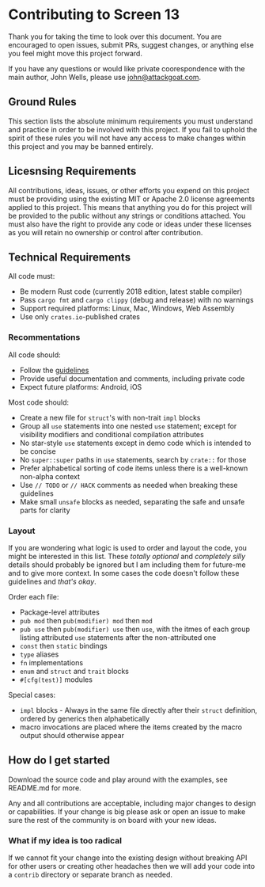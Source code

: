 # Contributing to Screen 13

Thank you for taking the time to look over this document. You are encouraged to open issues, submit PRs, suggest changes, or anything else you feel might move this project forward.

If you have any questions or would like private coorespondence with the main author, John Wells, please use john@attackgoat.com.

## Ground Rules

This section lists the absolute minimum requirements you must understand and practice in order to be involved with this project. If you fail to uphold the spirit of these rules you will not have any access to make changes within this project and you may be banned entirely.

## Licesnsing Requirements

All contributions, ideas, issues, or other efforts you expend on this project must be providing using the existing MIT or Apache 2.0 license agreements applied to this project. This means that anything you do for this project will be provided to the public without any strings or conditions attached. You must also have the right to provide any code or ideas under these licenses as you will retain no ownership or control after contribution.

## Technical Requirements

All code must:

- Be modern Rust code (currently 2018 edition, latest stable compiler)
- Pass `cargo fmt` and `cargo clippy` (debug and release) with no warnings
- Support required platforms: Linux, Mac, Windows, Web Assembly
- Use only `crates.io`-published crates

### Recommentations

All code should:

- Follow the [guidelines](https://rust-lang.github.io/api-guidelines/)
- Provide useful documentation and comments, including private code
- Expect future platforms: Android, iOS

Most code should:

- Create a new file for `struct`'s with non-trait `impl` blocks
- Group all `use` statements into one nested `use` statement; except for visibility modifiers and conditional compilation attributes
- No star-style `use` statements except in demo code which is intended to be concise
- No `super::super` paths in `use` statements, search by `crate::` for those
- Prefer alphabetical sorting of code items unless there is a well-known non-alpha context
- Use `// TODO` or `// HACK` comments as needed when breaking these guidelines
- Make small `unsafe` blocks as needed, separating the safe and unsafe parts for clarity

### Layout

If you are wondering what logic is used to order and layout the code, you might be interested in this list. These *totally optional* and *completely silly* details should probably be ignored but I am including them for future-me and to give more context. In some cases the code doesn't follow these guidelines and _that's okay_.

Order each file:

- Package-level attributes
- `pub mod` then `pub(modifier) mod` then `mod`
- `pub use` then `pub(modifier) use` then `use`, with the itmes of each group listing attributed `use` statements after the non-attributed one
- `const` then `static` bindings
- `type` aliases
- `fn` implementations
- `enum` and `struct` and `trait` blocks
- `#[cfg(test)]` modules

Special cases:

- `impl` blocks - Always in the same file directly after their `struct` definition, ordered by generics then alphabetically
- macro invocations are placed where the items created by the macro output should otherwise appear

## How do I get started

Download the source code and play around with the examples, see README.md for more.

Any and all contributions are acceptable, including major changes to design or capabilities. If your change is big please ask or open an issue to make sure the rest of the community is on board with your new ideas.

### What if my idea is too radical

If we cannot fit your change into the existing design without breaking API for other users or creating other headaches then we will add your code into a `contrib` directory or separate branch as needed.
